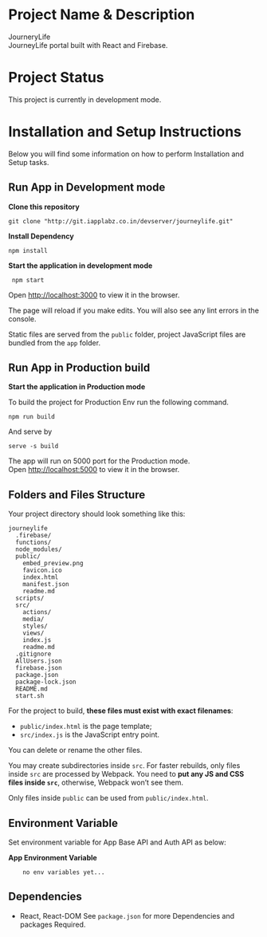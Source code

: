 # Project Name & Description
 JourneryLife <br>
JourneyLife portal built with React and Firebase.

# Project Status

This project is currently in development mode.

# Installation and Setup Instructions

Below you will find some information on how to perform Installation and Setup tasks.

## Run App in Development mode
**Clone this repository**
```
git clone "http://git.iapplabz.co.in/devserver/journeylife.git"
```

**Install Dependency**
```
npm install
```

**Start the application in development mode**
```
 npm start
```

Open [http://localhost:3000](http://localhost:3000) to view it in the browser.

The page will reload if you make edits.
You will also see any lint errors in the console.

Static files are served from the `public` folder, project JavaScript files are bundled from the `app` folder.

## Run App in Production build

**Start the application in Production mode**

 To build the project for Production Env run the following command.

```
npm run build
```
And serve by

```
serve -s build
```
The app will run on 5000 port for the Production mode.<br>
Open [http://localhost:5000](http://localhost:5000) to view it in the browser.

## Folders and Files Structure

Your project directory should look something like this:

```
journeylife
  .firebase/
  functions/
  node_modules/
  public/
    embed_preview.png
    favicon.ico
    index.html
    manifest.json
    readme.md
  scripts/
  src/
    actions/
    media/
    styles/
    views/
    index.js
    readme.md
  .gitignore
  AllUsers.json
  firebase.json
  package.json
  package-lock.json
  README.md
  start.sh
```

For the project to build, **these files must exist with exact filenames**:

* `public/index.html` is the page template;
* `src/index.js` is the JavaScript entry point.

You can delete or rename the other files.

You may create subdirectories inside `src`. For faster rebuilds, only files inside `src` are processed by Webpack.
You need to **put any JS and CSS files inside `src`**, otherwise, Webpack won’t see them.

Only files inside `public` can be used from `public/index.html`.

## Environment Variable

Set environment variable for App Base API and Auth API as below:

**App Environment Variable**

```
    no env variables yet... 
```

## Dependencies
* React, React-DOM
 See `package.json` for more Dependencies and packages Required.
